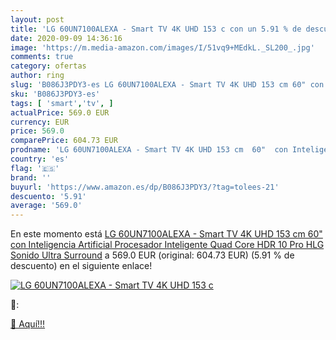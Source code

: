 ```yaml
---
layout: post
title: 'LG 60UN7100ALEXA - Smart TV 4K UHD 153 c con un 5.91 % de descuento'
date: 2020-09-09 14:36:16
image: 'https://m.media-amazon.com/images/I/51vq9+MEdkL._SL200_.jpg'
comments: true
category: ofertas
author: ring
slug: 'B086J3PDY3-es LG 60UN7100ALEXA - Smart TV 4K UHD 153 cm 60" con...'
sku: 'B086J3PDY3-es'
tags: [ 'smart','tv', ]
actualPrice: 569.0 EUR
currency: EUR
price: 569.0
comparePrice: 604.73 EUR
prodname: 'LG 60UN7100ALEXA - Smart TV 4K UHD 153 cm  60"  con Inteligencia Artificial  Procesador Inteligente Quad Core  HDR 10 Pro  HLG  Sonido Ultra Surround'
country: 'es'
flag: '🇪🇸'
brand: ''
buyurl: 'https://www.amazon.es/dp/B086J3PDY3/?tag=tolees-21'
descuento: '5.91'
average: '569.0'
---
```


En este momento está [LG 60UN7100ALEXA - Smart TV 4K UHD 153 cm  60"  con Inteligencia Artificial  Procesador Inteligente Quad Core  HDR 10 Pro  HLG  Sonido Ultra Surround](https://www.amazon.es/dp/B086J3PDY3/?tag=tolees-21) a 569.0 EUR (original: 604.73 EUR) (5.91 %  de descuento) en el siguiente enlace!

[![LG 60UN7100ALEXA - Smart TV 4K UHD 153 c](https://m.media-amazon.com/images/I/51vq9+MEdkL._SL200_.jpg)](https://www.amazon.es/dp/B086J3PDY3/?tag=tolees-21)

🔎:


[🛒 Aquí!!!](https://www.amazon.es/dp/B086J3PDY3/?tag=tolees-21)
